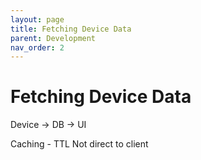```yaml
---
layout: page
title: Fetching Device Data
parent: Development
nav_order: 2
---
```


# Fetching Device Data

Device -> DB -> UI

Caching - TTL
Not direct to client
